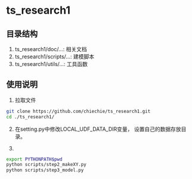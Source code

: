 # ts_research1
## 目录结构
1. ts_research1/doc/...: 相关文档
2. ts_research1/scripts/...: 建模脚本
3. ts_research1/utils/...: 工具函数

## 使用说明
1. 拉取文件
```bash
git clone https://github.com/chiechie/ts_research1.git
cd ./ts_research1/
```

2. 在setting.py中修改LOCAL_UDF_DATA_DIR变量，
设置自己的数据存放目录。

3. 
```bash
export PYTHONPATH$pwd
python scripts/step2_makeXY.py
python scripts/step3_model.py
```
